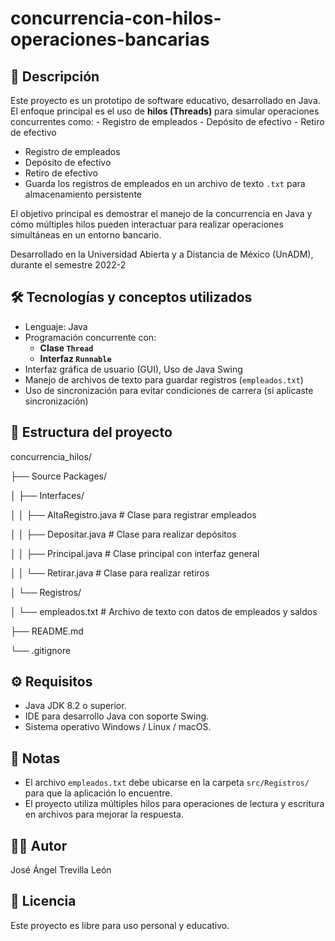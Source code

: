 # concurrencia-con-hilos-operaciones-bancarias

## 📄 Descripción

Este proyecto es un prototipo de software educativo, desarrollado en Java. El enfoque principal es el uso de **hilos (Threads)** para simular operaciones concurrentes como:  - Registro de empleados - Depósito de efectivo - Retiro de efectivo

- Registro de empleados
- Depósito de efectivo
- Retiro de efectivo
- Guarda los registros de empleados en un archivo de texto `.txt` para almacenamiento persistente

El objetivo principal es demostrar el manejo de la concurrencia en Java y cómo múltiples hilos pueden interactuar para realizar operaciones simultáneas en un entorno bancario.

Desarrollado en la Universidad Abierta y a Distancia de México (UnADM), durante el semestre 2022-2

## 🛠️ Tecnologías y conceptos utilizados

- Lenguaje: Java
- Programación concurrente con:  
  - **Clase `Thread`**  
  - **Interfaz `Runnable`**
- Interfaz gráfica de usuario (GUI), Uso de Java Swing
- Manejo de archivos de texto para guardar registros (`empleados.txt`)
- Uso de sincronización para evitar condiciones de carrera (si aplicaste sincronización)

## 📂 Estructura del proyecto

concurrencia_hilos/

├── Source Packages/

│ ├── Interfaces/

│ │ ├── AltaRegistro.java # Clase para registrar empleados

│ │ ├── Depositar.java # Clase para realizar depósitos

│ │ ├── Principal.java # Clase principal con interfaz general

│ │ └── Retirar.java # Clase para realizar retiros

│ └── Registros/

│ └── empleados.txt # Archivo de texto con datos de empleados y saldos

├── README.md

└── .gitignore

## ⚙️ Requisitos

- Java JDK 8.2 o superior.
- IDE para desarrollo Java con soporte Swing.
- Sistema operativo Windows / Linux / macOS.

## 📝 Notas

- El archivo `empleados.txt` debe ubicarse en la carpeta `src/Registros/` para que la aplicación lo encuentre.
- El proyecto utiliza múltiples hilos para operaciones de lectura y escritura en archivos para mejorar la respuesta.

## 👨‍💻  Autor

José Ángel Trevilla León

## 📄 Licencia

Este proyecto es libre para uso personal y educativo.


